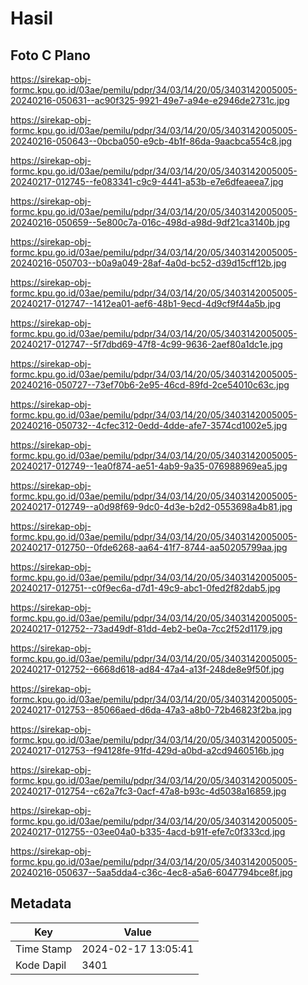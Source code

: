 # Hasil

## Foto C Plano

https://sirekap-obj-formc.kpu.go.id/03ae/pemilu/pdpr/34/03/14/20/05/3403142005005-20240216-050631--ac90f325-9921-49e7-a94e-e2946de2731c.jpg

https://sirekap-obj-formc.kpu.go.id/03ae/pemilu/pdpr/34/03/14/20/05/3403142005005-20240216-050643--0bcba050-e9cb-4b1f-86da-9aacbca554c8.jpg

https://sirekap-obj-formc.kpu.go.id/03ae/pemilu/pdpr/34/03/14/20/05/3403142005005-20240217-012745--fe083341-c9c9-4441-a53b-e7e6dfeaeea7.jpg

https://sirekap-obj-formc.kpu.go.id/03ae/pemilu/pdpr/34/03/14/20/05/3403142005005-20240216-050659--5e800c7a-016c-498d-a98d-9df21ca3140b.jpg

https://sirekap-obj-formc.kpu.go.id/03ae/pemilu/pdpr/34/03/14/20/05/3403142005005-20240216-050703--b0a9a049-28af-4a0d-bc52-d39d15cff12b.jpg

https://sirekap-obj-formc.kpu.go.id/03ae/pemilu/pdpr/34/03/14/20/05/3403142005005-20240217-012747--1412ea01-aef6-48b1-9ecd-4d9cf9f44a5b.jpg

https://sirekap-obj-formc.kpu.go.id/03ae/pemilu/pdpr/34/03/14/20/05/3403142005005-20240217-012747--5f7dbd69-47f8-4c99-9636-2aef80a1dc1e.jpg

https://sirekap-obj-formc.kpu.go.id/03ae/pemilu/pdpr/34/03/14/20/05/3403142005005-20240216-050727--73ef70b6-2e95-46cd-89fd-2ce54010c63c.jpg

https://sirekap-obj-formc.kpu.go.id/03ae/pemilu/pdpr/34/03/14/20/05/3403142005005-20240216-050732--4cfec312-0edd-4dde-afe7-3574cd1002e5.jpg

https://sirekap-obj-formc.kpu.go.id/03ae/pemilu/pdpr/34/03/14/20/05/3403142005005-20240217-012749--1ea0f874-ae51-4ab9-9a35-076988969ea5.jpg

https://sirekap-obj-formc.kpu.go.id/03ae/pemilu/pdpr/34/03/14/20/05/3403142005005-20240217-012749--a0d98f69-9dc0-4d3e-b2d2-0553698a4b81.jpg

https://sirekap-obj-formc.kpu.go.id/03ae/pemilu/pdpr/34/03/14/20/05/3403142005005-20240217-012750--0fde6268-aa64-41f7-8744-aa50205799aa.jpg

https://sirekap-obj-formc.kpu.go.id/03ae/pemilu/pdpr/34/03/14/20/05/3403142005005-20240217-012751--c0f9ec6a-d7d1-49c9-abc1-0fed2f82dab5.jpg

https://sirekap-obj-formc.kpu.go.id/03ae/pemilu/pdpr/34/03/14/20/05/3403142005005-20240217-012752--73ad49df-81dd-4eb2-be0a-7cc2f52d1179.jpg

https://sirekap-obj-formc.kpu.go.id/03ae/pemilu/pdpr/34/03/14/20/05/3403142005005-20240217-012752--6668d618-ad84-47a4-a13f-248de8e9f50f.jpg

https://sirekap-obj-formc.kpu.go.id/03ae/pemilu/pdpr/34/03/14/20/05/3403142005005-20240217-012753--85066aed-d6da-47a3-a8b0-72b46823f2ba.jpg

https://sirekap-obj-formc.kpu.go.id/03ae/pemilu/pdpr/34/03/14/20/05/3403142005005-20240217-012753--f94128fe-91fd-429d-a0bd-a2cd9460516b.jpg

https://sirekap-obj-formc.kpu.go.id/03ae/pemilu/pdpr/34/03/14/20/05/3403142005005-20240217-012754--c62a7fc3-0acf-47a8-b93c-4d5038a16859.jpg

https://sirekap-obj-formc.kpu.go.id/03ae/pemilu/pdpr/34/03/14/20/05/3403142005005-20240217-012755--03ee04a0-b335-4acd-b91f-efe7c0f333cd.jpg

https://sirekap-obj-formc.kpu.go.id/03ae/pemilu/pdpr/34/03/14/20/05/3403142005005-20240216-050637--5aa5dda4-c36c-4ec8-a5a6-6047794bce8f.jpg


## Metadata

| Key        | Value               |
| ---------- | ------------------- |
| Time Stamp | 2024-02-17 13:05:41 |
| Kode Dapil | 3401                |



